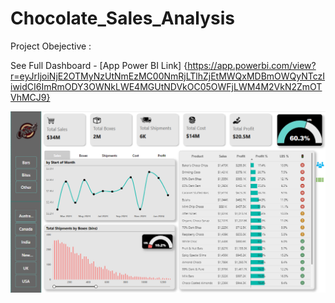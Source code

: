 # Chocolate_Sales_Analysis

Project Obejective : 

See Full Dashboard - [App Power BI Link] {https://app.powerbi.com/view?r=eyJrIjoiNjE2OTMyNzUtNmEzMC00NmRjLTlhZjEtMWQxMDBmOWQyNTczIiwidCI6ImRmODY3OWNkLWE4MGUtNDVkOC05OWFjLWM4M2VkN2ZmOTVhMCJ9}

![See Dashboard](Dashboard.png)
